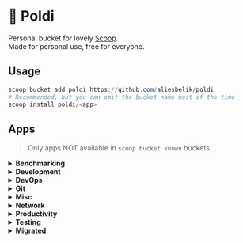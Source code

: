 # :owl: Poldi

Personal bucket for lovely [Scoop](https://scoop.sh/).\
Made for personal use, free for everyone.

## Usage

```powershell
scoop bucket add poldi https://github.com/aliesbelik/poldi
# Recommended, but you can omit the bucket name most of the time
scoop install poldi/<app>
```

## Apps

> Only apps NOT available in `scoop bucket known` buckets.

<details>
  <summary><strong>Benchmarking</strong></summary>

- [ali](https://github.com/nakabonne/ali) - A HTTP load testing tool capable of performing real-time analysis, inspired by `vegeta` and `jplot`.
- [beast](https://github.com/jjmrocha/beast) - Stress testing tool for RESTful APIs.
- [blast](https://github.com/dave/blast) - A simple, protocol agnostic tool for API load testing and batch jobs, written in Go.
- [cassowary](https://github.com/rogerwelin/cassowary) - Modern cross-platform HTTP load testing tool written in Go, inspired by `k6`, `ab` & `httpstat`.
- [clobbr-cli](https://github.com/parsecph/clobbr) - A CLI tool to test API endpoint speed.
- [fortio](https://github.com/fortio/fortio) - A HTTP/gRPC load testing library, CLI tool, advanced echo server and web UI written in Go.
- [ghz](https://github.com/bojand/ghz) - Simple gRPC benchmarking and load testing tool written in Go.
- [gobench](https://github.com/EricNeid/go-bench) - HTTP/HTTPS load testing and benchmarking tool written in Go.
- [gocannon](https://github.com/kffl/gocannon) - Performance-focused HTTP load testing tool written in Go.
- [goku](https://github.com/k-nasa/goku) - A HTTP load testing application written in Rust.
- [goku-bench](https://github.com/jcaromiq/goku) - Another HTTP load testing application written in Rust, inspired by `drill` and `vegeta`.
- [gopayloader](https://github.com/domsolutions/gopayloader) - HTTP/S benchmark/load testing cross-platform tool with optional JWT generation, inspired by `bombardier`.
- [hey](https://github.com/rakyll/hey) - HTTP load generator, ApacheBench (`ab`) replacement.
- [ntttcp](https://github.com/microsoft/ntttcp) - A Windows network throughput benchmarking tool.
- [pewpew](https://github.com/bengadbois/pewpew) - A flexible HTTP CLI stress testing tool for websites and web services, written in Go.
- [plow](https://github.com/six-ddc/plow) - A high-performance HTTP benchmarking tool written in Go, with real-time web UI and terminal displaying.
- [reqstress](https://github.com/utkusen/reqstress) - A benchmarking & stressing tool that can send raw HTTP requests, written in Go.
- [rewrk](https://github.com/lnx-search/rewrk) - A modern HTTP framework benchmarking tool written in Rust, supporting HTTP/1 and HTTP/2 benchmarks.
- [rip](https://github.com/bjarneo/rip) - An HTTP load testing and UDP flood attack tool written in Go.
- [terjang](https://github.com/andylibrian/terjang) - Scalable HTTP load testing tool built on `vegeta`.
- [vegeta](https://github.com/tsenart/vegeta) - HTTP load testing tool and library written in Go.

</details>

<details>
  <summary><strong>Development</strong></summary>

- [cpa](https://github.com/ysawa0/create-python-app) - A CLI tool for ultra fast setup of Rust & Python projects.

</details>

<details>
  <summary><strong>DevOps</strong></summary>

- [ctlptl](https://github.com/tilt-dev/ctlptl) - A CLI for declaratively setting up local Kubernetes clusters.
- [dry](https://github.com/moncho/dry) - A terminal application to manage and monitor Docker containers.
- [helmify](https://github.com/arttor/helmify) - A CLI tool to create Helm charts from Kubernetes YAMLs.
- [helmsman](https://github.com/Praqma/helmsman) - A Helm charts as code tool to automate the deployment/management of Helm charts from version controlled code.
- [kafkactl](https://github.com/deviceinsight/kafkactl) - A CLI tool for managing Apache Kafka.
- [kafta](https://github.com/electric-saw/kafta) - A modern non-JVM command-line for managing Kafka clusters written in Go.
- [kail](https://github.com/boz/kail) - Kubernetes log viewer.
- [kcli](https://github.com/cswank/kcli) - A Kafka read-only command-line browser.
- [kubedump](https://github.com/msfidelis/kubedump) - Simple tool to dump and restore Kubernetes resources.
- [kubestr](https://github.com/kastenhq/kubestr) - A collection of tools to discover, validate and evaluate Kubernetes storage options.
- [oxker](https://github.com/mrjackwills/oxker) - A simple TUI to view & control docker containers.
- [prom2json](https://github.com/prometheus/prom2json) - A tool to scrape a Prometheus client and dump the result as JSON.
- [tanka](https://github.com/grafana/tanka) - A robust configuration utility for Kubernetes cluster, powered by the Jsonnet language.
- [terrap](https://github.com/sirrend/terrap-cli) - A CLI tool to scan your infrastructure and identify any required changes.
- [tpm](https://github.com/Madh93/tpm) - A package manager for Terraform providers.
- [updo](https://github.com/Owloops/updo) - Uptime monitoring CLI tool with alerting and advanced settings.
- [werf](https://github.com/werf/werf) - A CNCF Sandbox CLI tool to implement full-cycle CI/CD to Kubernetes easily.
- [yc](https://cloud.yandex.ru/docs/cli/) - CLI for Yandex Cloud.

</details>

<details>
  <summary><strong>Git</strong></summary>

- [ghs](https://github.com/sonatard/ghs) - A CLI utility for searching Github repository.
- [gickup](https://github.com/cooperspencer/gickup) - A tool to clone/mirror cloud Git repositories.
- [git-extras](https://github.com/tj/git-extras) - Git utilities: repo summary, repl, changelog population, author commit percentages and more.

</details>

<details>
  <summary><strong>Misc</strong></summary>

- [anew](https://github.com/tomnomnom/anew) - A tool for adding new lines to files, skipping duplicates.
- [assh](https://github.com/moul/assh) - A transparent wrapper that adds support for regex, aliases, gateways, dynamic hostnames, graphviz, json output, yaml configuration, and more to SSH.
- [binjr](https://github.com/binjr/binjr) - A standalone time series data browser.
- [certinfo](https://github.com/pete911/certinfo) - Print X.509 certificate info.
- [changie](https://github.com/miniscruff/changie) - Automated changelog tool for preparing releases with lots of customization options.
- [csvq](https://github.com/mithrandie/csvq) - A CLI tool to operate CSV with SQL-like query.
- [dirx](https://github.com/chrisant996/dirx) - The `dir` command, extended.
- [diskus](https://github.com/sharkdp/diskus) - A minimal, fast alternative to `du -sh`.
- [diskusage](https://github.com/chenquan/diskusage) - A CLI tool for showing disk usage.
- [dsq](https://github.com/multiprocessio/dsq) - CLI tool for running SQL queries against JSON, CSV, Excel, Parquet, and more.
- [dyff](https://github.com/homeport/dyff) - Diff tool for YAML files, and sometimes JSON.
- [ego](https://github.com/koki-develop/ego) - An `echo` alternative written in Go.
- [ente-cli](https://github.com/ente-io/ente) - A CLI utility for exporting data from Ente Photos.
- [epoch](https://github.com/sj14/epoch) - Easily convert epoch timestamps to human-readable formats and vice versa.
- [filebrowser](https://github.com/filebrowser/filebrowser) - Web file browser.
- [flog](https://github.com/mingrammer/flog) - A fake log generator for common log formats.
- [gat](https://github.com/koki-develop/gat) - A `cat` alternative written in Go.
- [goawk](https://github.com/benhoyt/goawk) - A POSIX-compliant AWK interpreter written in Go, with CSV support.
- [godu](https://github.com/viktomas/godu) - Simple CLI utility helping to discover large files/folders.
- [gojq](https://github.com/itchyny/gojq) - Pure Go implementation of `jq`.
- [gokey](https://github.com/cloudflare/gokey) - A simple vaultless password manager in Go.
- [hgrep](https://github.com/rhysd/hgrep) - Grep with human-friendly search results.
- [hq](https://github.com/orf/html-query) - Like `jq`, but for HTML.
- [hwatch](https://github.com/blacknon/hwatch) - A modern alternative to the watch command, records the differences in execution results and can check this differences at after.
- [jql](https://github.com/yamafaktory/jql) - A JSON Query Language CLI tool.
- [jnv](https://github.com/ynqa/jnv) - Interactive JSON filter using `jq`.`
- [jvms](https://github.com/ystyle/jvms) - JDK Version Manager (JVMS) for Windows.
- [pgweb](https://github.com/sosedoff/pgweb) - Simple web-based and cross platform PostgreSQL database explorer written in Go.
- [phraze](https://github.com/sts10/phraze) - Generate random passphrases.
- [qrtool](https://github.com/sorairolake/qrtool) - A command-line utility for encoding or decoding QR code.
- [query-json](https://github.com/davesnx/query-json) - Faster, simpler and more portable implementation of `jq` in Reason.
- [qv](https://github.com/timvw/qv) - A simple CLI to quickly view your data.
- [riff](https://github.com/walles/riff) - Refining Diff, a wrapper around `diff` that highlights which parts of lines have changed.
- [rq](https://github.com/dflemstr/rq) - Record Query, a tool for doing record analysis and transformation.
- [schemacheck](https://github.com/adrielp/schemacheck) - A CLI utility to validate YAML and JSON files against a schema written in Go.
- [sshs](https://github.com/quantumsheep/sshs) - Terminal user interface for SSH.
- [sttr](https://github.com/abhimanyu003/sttr) - Command-line application to perform various operations on strings.
- [superfile](https://github.com/yorukot/superfile) - Pretty fancy and modern terminal file manager.
- [tlrc](https://github.com/tldr-pages/tlrc) - A `tldr` client written in Rust.
- [trdsql](https://github.com/noborus/trdsql) - CLI tool to execute SQL queries on CSV, LTSV, JSON and TBLN, with output to various formats.
- [unfurl](https://github.com/tomnomnom/unfurl) - Pull out bits of URLs provided on stdin.
- [xq](https://github.com/MiSawa/xq) - Pure Rust implementation of `jq`.
- [xurls](https://github.com/mvdan/xurls) - Extract URLs from text.
- [yj](https://github.com/sclevine/yj) - Convert between YAML, TOML, JSON, and HCL.

</details>

<details>
  <summary><strong>Network</strong></summary>

- [bandwhich](https://github.com/imsnif/bandwhich) - Terminal bandwidth utilization tool.
- [cdntest](https://github.com/Redundancy/cdntest) - A CLI tool for gathering info in order to debug CDN connection issues without requiring end users to install and use complicated tools.
- [cidr](https://github.com/bschaatsbergen/cidr) - A CLI tool to perform various actions on CIDR ranges.
- [dnsping](https://github.com/fortio/dnsping) - DNS ping utility to check packet loss and latency issues with DNS servers.
- [dnstrace](https://github.com/rs/dnstrace) - A DNS resolution tracing tool, performs a DNS resolution by tracing the delegation path from the root name servers, and by following the CNAME chain.
- [dnsx](https://github.com/projectdiscovery/dnsx) - A fast and multi-purpose DNS toolkit allow to run multiple DNS queries using `retryabledns` library.
- [dt](https://github.com/42wim/dt) - DNS tool to display information about your domain.
- [fast](https://github.com/ddo/fast) - Minimal zero-dependency utility for testing your internet download speed from terminal.
- [goreplay](https://github.com/buger/goreplay) - A network monitoring tool which can record live traffic, and use it for shadowing, load testing, monitoring and detailed analysis.
- [gossl](https://github.com/vvrnv/gossl) - Simple CLI app for checking SSL certificates written in Go.
- [httpie-go](https://github.com/nojima/httpie-go) - `httpie`-like HTTP client written in Go.
- [httprobe](https://github.com/tomnomnom/httprobe) - Take a list of domains and probe for working HTTP and HTTPS servers.
- [httpx](https://github.com/projectdiscovery/httpx) - A fast and multi-purpose HTTP toolkit allows to run multiple probers using `retryablehttp` library.
- [mturoute](https://elifulkerson.com/projects/mturoute.php) - Eli Fulkerson's CLI tool analogous to `ping` and `traceroute`, which finds the maximum MTU between you and another host by passing ICMP requests with differing payload size.
- [naabu](https://github.com/projectdiscovery/naabu) - A fast port scanner written in Go with a focus on reliability and simplicity.
- [pingu](https://github.com/sheepla/pingu) - Ping command implementation but with Pingu ASCII art, written in Go.
- [proxify](https://github.com/projectdiscovery/proxify) - Swiss Army knife proxy tool for HTTP/HTTPS traffic capture, manipulation and replay written in Go.
- [speedbump](https://github.com/kffl/speedbump) - TCP proxy for simulating variable, yet predictable network latency.
- [tcping-go](https://github.com/cloverstd/tcping) - Ping over a TCP connection, like `tcping`, written in Go.
- [tlsx](https://github.com/projectdiscovery/tlsx) - Fast and configurable TLS grabber focused on TLS based data collection.
- [whris](https://github.com/harakeishi/whris) - A CLI tool to display management information for IPs associated with the domain.

</details>

<details>
  <summary><strong>Productivity</strong></summary>

- [bartib](https://github.com/nikolassv/bartib) - A simple timetracker for the command line.
- [chrono](https://github.com/gochrono/chrono) - A fast time tracking tool, written in Go.
- [ck-cli](https://github.com/clippingkk/cli) - A CLI tool to parse Amazon's My Clippings.txt to JSON format.
- [dijo](https://github.com/oppiliappan/dijo) - Scriptable, curses-based, digital habit tracker.
- [hmm](https://github.com/samwho/hmm) - A small command-line note taking app written in Rust.
- [mani](https://github.com/alajmo/mani) - CLI tool to help you manage repositories.
- [openpomodoro-cli](https://github.com/open-pomodoro/openpomodoro-cli) - A command-line Pomodoro tracker which uses the Open Pomodoro Format.
- [todoist-cli](https://github.com/sachaos/todoist) - Todoist CLI client, written in Golang.
- [tuifeed](https://github.com/veeso/tuifeed) - A terminal feed reader with a fancy UI.

</details>

<details>
  <summary><strong>Testing</strong></summary>

- [ain](https://github.com/jonaslu/ain) - A terminal API client, alternative to `postman`, `paw` or `insomnia`.
- [atac](https://github.com/Julien-cpsn/ATAC) - A simple `postman` like API client for terminal.
- [claws](https://github.com/thehowl/claws) - An interactive command-line client for testing WebSockets servers.
- [grpc-client-cli](https://github.com/vadimi/grpc-client-cli) - Generic gRPC command-line client.
- [grpcui](https://github.com/fullstorydev/grpcui) - An interactive web UI for gRPC, along the lines of `postman`.
- [hetty](https://github.com/dstotijn/hetty) - An HTTP toolkit for security research.
- [httplab](https://github.com/qustavo/httplab) - An interactive web server written in Go.
- [mqttui](https://github.com/EdJoPaTo/mqttui) - Subscribe to a MQTT Topic or publish something quickly from the terminal.
- [muffet](https://github.com/raviqqe/muffet) - Fast website link checker in Go.
- [nap](https://github.com/davesheldon/nap) - A command-line tool that utilizes YAML files to test APIs.
- [pict](https://github.com/microsoft/pict) - Pairwise Independent Combinatorial Tool.
- [plumber](https://github.com/streamdal/plumber) - A swiss army knife CLI tool for interacting with Kafka, RabbitMQ and other messaging systems.
- [trubka](https://github.com/xitonix/trubka) - A CLI tool for Kafka.
- [websocat](https://github.com/vi/websocat) - A CLI client for WebSockets, like `netcat` (or `curl`) for ws:// with advanced `socat`-like functions.
- [wombat](https://github.com/rogchap/wombat) - Cross platform gRPC client.

</details>

<details>
  <summary><strong>Migrated</strong></summary>

- [bombardier](https://github.com/codesenberg/bombardier) - Migrated, use `main/bombardier`.
- [curlie](https://github.com/rs/curlie) - Migrated, use `main/curlie`.
- [ddosify](https://github.com/ddosify/ddosify) - Migrated, use `main/ddosify`.
- [dnslookup](https://github.com/ameshkov/dnslookup) - Migrated, use `main/dnslookup`.
- [dnsproxy](https://github.com/AdguardTeam/dnsproxy) - Migrated, use `main/dnsproxy`.
- [doggo](https://github.com/mr-karan/doggo) - Migrated, use `main/doggo`.
- [eget](https://github.com/zyedidia/eget) - Migrated, use `extras/eget`.
- [focus](https://github.com/ayoisaiah/focus) -  Migrated, use `extras/focus`.
- [gotop](https://github.com/xxxserxxx/gotop) - Migrated, use `main/gotop`.
- [gut](https://github.com/julien040/gut) - Migrated, use `main/gut`.
- [hopp-cli](https://github.com/hoppscotch/hopp-cli) - Migrated, use `main/hopp-cli`.
- [jaq](https://github.com/01mf02/jaq) - Migrated, use `main/jaq`.
- [jc](https://github.com/kellyjonbrazil/jc) - Migrated, use `main/jc`.
- [jo](https://github.com/jpmens/jo) - Migrated, use `main/jo`.
- [mqtt-cli](https://github.com/hivemq/mqtt-cli) - Migrated, use `extras/mqtt-cli`.
- [octosql](https://github.com/cube2222/octosql) - Migrated, use `main/octosql`.
- [oha](https://github.com/hatoo/oha) - Migrated, use `main/oha`.
- [ov](https://github.com/noborus/ov) - Migrated, use `main/ov`.
- [restfox](https://github.com/flawiddsouza/Restfox) - Migrated, use `extras/restfox`.
- [tailspin](https://github.com/bensadeh/tailspin) - Migrated, use `main/tailspin`.
- [taplo](https://github.com/tamasfe/taplo) - Migrated, use `main/taplo`.
- [tcping](https://elifulkerson.com/projects/tcping.php) - Migrated, use `main/tcping`.
- [termscp](https://github.com/veeso/termscp) - Migrated, use `main/termscp`.
- [tf-summarize](https://github.com/dineshba/tf-summarize) - Migrated, use `main/tf-summarize`.
- [ttdl](https://github.com/VladimirMarkelov/ttdl) - Migrated, use `extras/ttdl`.
- [wait4x](https://github.com/atkrad/wait4x) - Migrated, use `extras/wait4x`.
- [walk](https://github.com/antonmedv/walk) -  Migrated, use `main/walk`.

</details>
